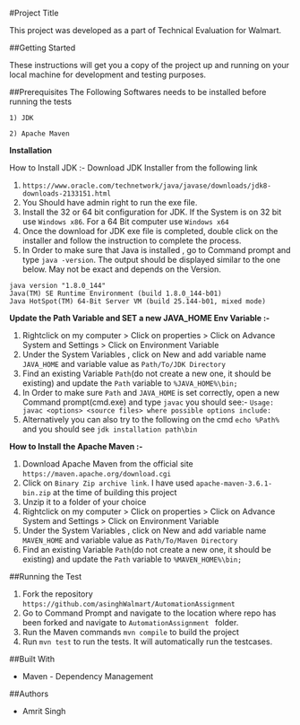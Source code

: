 #Project Title

This project was developed as a part of Technical Evaluation for Walmart.

##Getting Started

These instructions will get you a copy of the project up and running on your local machine for development and testing purposes.

##Prerequisites
The Following Softwares needs to be installed before running the tests 

```1) JDK ```

```2) Apache Maven  ```

**Installation** 

 How to Install JDK :- Download JDK Installer from the following link 
 
1) ```https://www.oracle.com/technetwork/java/javase/downloads/jdk8-downloads-2133151.html```
2) You Should have admin right to run the exe file.
3) Install the 32 or 64 bit configuration for JDK. If the System is on 32 bit use 
```Windows x86```. For a 64 Bit computer use ```Windows x64```
4) Once the download for JDK exe file is completed, double click on the installer
and follow the instruction to complete the process. 
5) In Order to make sure that Java is installed , go to Command prompt and type 
```java -version```. The output should be displayed similar to the one  below. May not be exact and depends on the Version.
```
java version "1.8.0_144"
Java(TM) SE Runtime Environment (build 1.8.0_144-b01)
Java HotSpot(TM) 64-Bit Server VM (build 25.144-b01, mixed mode)
```
 **Update the Path Variable and SET a new JAVA_HOME Env Variable :-**
 1) Rightclick on my computer > Click on properties > Click on Advance System and Settings > Click on Environment Variable
 2) Under the System Variables , click on New and add variable name ```JAVA_HOME``` and variable value as ```Path/To/JDK Directory```
 3) Find an existing Variable ```Path```(do not create a new one, it should be existing) and update the ```Path``` variable to ```%JAVA_HOME%\bin;```
 4) In Order to make sure ```Path``` and ```JAVA_HOME``` is set correctly, open a new Command prompt(cmd.exe) and type ```javac```
 you should see:- 
        ```Usage: javac <options> <source files>
        where possible options include:```
  5) Alternatively you can also try to the following on the cmd
  ```echo %Path%``` and you should see ```jdk installation path\bin```
 
 **How to Install the Apache Maven :-**
 1) Download Apache Maven from the official site ```https://maven.apache.org/download.cgi```
 2) Click on ```Binary Zip archive link```. I have used ```apache-maven-3.6.1-bin.zip``` at the time of building this project
 3) Unzip it to a folder of your choice 
 4) Rightclick on my computer > Click on properties > Click on Advance System and Settings > Click on Environment Variable
 5) Under the System Variables , click on New and add variable name ```MAVEN_HOME``` and variable value as ```Path/To/Maven Directory```
 6) Find an existing Variable ```Path```(do not create a new one, it should be existing) and update the ```Path``` variable to ```%MAVEN_HOME%\bin;```
 
##Running the Test
1) Fork the repository ```https://github.com/asinghWalmart/AutomationAssignment```
2) Go to Command Prompt and navigate to the location where repo has been forked and navigate to ```AutomationAssignment ``` folder.
3) Run the Maven commands ```mvn compile``` to build the project 
4) Run ```mvn test``` to run the tests. It will automatically run the testcases.
 
##Built With
- Maven - Dependency Management


##Authors
- Amrit Singh 








 
 
 



